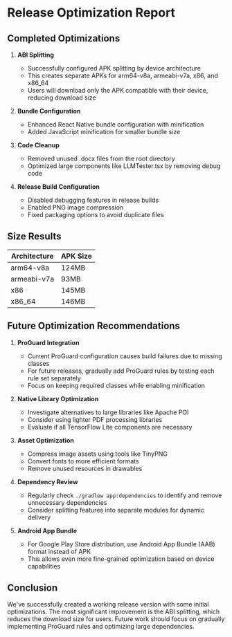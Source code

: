# Release Optimization Report

## Completed Optimizations

1. **ABI Splitting**

   - Successfully configured APK splitting by device architecture
   - This creates separate APKs for arm64-v8a, armeabi-v7a, x86, and x86_64
   - Users will download only the APK compatible with their device, reducing download size

2. **Bundle Configuration**

   - Enhanced React Native bundle configuration with minification
   - Added JavaScript minification for smaller bundle size

3. **Code Cleanup**

   - Removed unused .docx files from the root directory
   - Optimized large components like LLMTester.tsx by removing debug code

4. **Release Build Configuration**
   - Disabled debugging features in release builds
   - Enabled PNG image compression
   - Fixed packaging options to avoid duplicate files

## Size Results

| Architecture | APK Size |
| ------------ | -------- |
| arm64-v8a    | 124MB    |
| armeabi-v7a  | 93MB     |
| x86          | 145MB    |
| x86_64       | 146MB    |

## Future Optimization Recommendations

1. **ProGuard Integration**

   - Current ProGuard configuration causes build failures due to missing classes
   - For future releases, gradually add ProGuard rules by testing each rule set separately
   - Focus on keeping required classes while enabling minification

2. **Native Library Optimization**

   - Investigate alternatives to large libraries like Apache POI
   - Consider using lighter PDF processing libraries
   - Evaluate if all TensorFlow Lite components are necessary

3. **Asset Optimization**

   - Compress image assets using tools like TinyPNG
   - Convert fonts to more efficient formats
   - Remove unused resources in drawables

4. **Dependency Review**

   - Regularly check `./gradlew app:dependencies` to identify and remove unnecessary dependencies
   - Consider splitting features into separate modules for dynamic delivery

5. **Android App Bundle**
   - For Google Play Store distribution, use Android App Bundle (AAB) format instead of APK
   - This allows even more fine-grained optimization based on device capabilities

## Conclusion

We've successfully created a working release version with some initial optimizations. The most significant improvement is the ABI splitting, which reduces the download size for users. Future work should focus on gradually implementing ProGuard rules and optimizing large dependencies.
